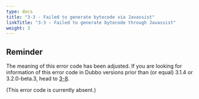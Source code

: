 ```yaml
---
type: docs
title: "3-3 - Failed to generate bytecode via Javassist"
linkTitle: "3-3 - Failed to generate bytecode through Javassist"
weight: 3
---
```


## Reminder
The meaning of this error code has been adjusted. If you are looking for information of this error code in Dubbo versions prior than (or equal) 3.1.4 or 3.2.0-beta.3, head to [3-8](/zh-cn/docs3-v2/java-sdk/faq/3/8/).

(This error code is currently absent.)

<p style="margin-top: 3rem;"> </p>